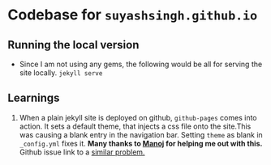 # Codebase for `suyashsingh.github.io`

## Running the local version

+ Since I am not using any gems, the following would be all for serving the site locally.
`jekyll serve`

## Learnings
1. When a plain jekyll site is deployed on github, `github-pages` comes into action.
It sets a default theme, that injects a css file onto the site.This was causing
a blank entry in the navigation bar. Setting `theme` as blank in `_config.yml` fixes it.
**Many thanks to [Manoj](https://www.linkedin.com/in/manumani07/) for helping me out with this.**
Github issue link to a [similar problem.](https://github.com/github/pages-gem/issues/482) 
